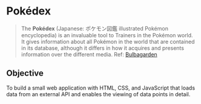 # Pokédex
>The **Pokédex** (Japanese: ポケモン図鑑 illustrated Pokémon encyclopedia) is an invaluable tool to Trainers in the Pokémon world. It gives information about all Pokémon in the world that are contained in its database, although it differs in how it acquires and presents information over the different media. Ref: [Bulbagarden](https://bulbapedia.bulbagarden.net/wiki/Pok%C3%A9dex)

## Objective
To build a small web application with HTML, CSS, and JavaScript that loads
data from an external API and enables the viewing of data points in detail.
